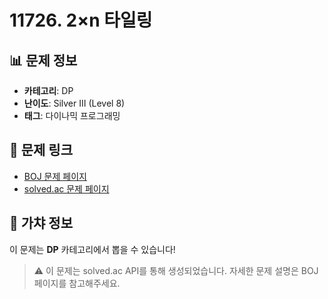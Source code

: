 # 11726. 2×n 타일링

## 📊 문제 정보
- **카테고리**: DP
- **난이도**: Silver III (Level 8)
- **태그**: 다이나믹 프로그래밍

## 🔗 문제 링크
- [BOJ 문제 페이지](https://www.acmicpc.net/problem/11726)
- [solved.ac 문제 페이지](https://solved.ac/problems/11726)

## 🎯 가챠 정보
이 문제는 **DP** 카테고리에서 뽑을 수 있습니다!

> ⚠️ 이 문제는 solved.ac API를 통해 생성되었습니다. 
> 자세한 문제 설명은 BOJ 페이지를 참고해주세요.
